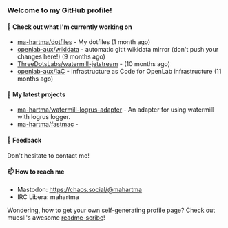 ### Welcome to my GitHub profile!

#### 🔭 Check out what I'm currently working on

- [ma-hartma/dotfiles](https://github.com/ma-hartma/dotfiles) - My dotfiles (1 month ago)
- [openlab-aux/wikidata](https://github.com/openlab-aux/wikidata) - automatic gitit wikidata mirror (don&#39;t push your changes here!) (9 months ago)
- [ThreeDotsLabs/watermill-jetstream](https://github.com/ThreeDotsLabs/watermill-jetstream) -  (10 months ago)
- [openlab-aux/IaC](https://github.com/openlab-aux/IaC) - Infrastructure as Code for OpenLab infrastructure (11 months ago)

#### 🌱 My latest projects

- [ma-hartma/watermill-logrus-adapter](https://github.com/ma-hartma/watermill-logrus-adapter) - An adapter for using watermill with logrus logger.
- [ma-hartma/fastmac](https://github.com/ma-hartma/fastmac) - 

#### 💬 Feedback

Don't hesitate to contact me!

#### 📫 How to reach me

- Mastodon: https://chaos.social/@mahartma
- IRC Libera: mahartma

Wondering, how to get your own self-generating profile page? 
Check out muesli's awesome [readme-scribe](https://github.com/muesli/readme-scribe)!
